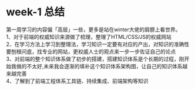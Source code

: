 # week-1 总结
第一周学习的内容偏「高层」一些，更多是站在winter大佬的肩膀上看世界。  
1、对于前端的权威知识来源做了梳理，整理了HTML/CSS/JS的权威网站  
2、在学习方法上学习到整理法，学习知识一定要有对应的产出，对知识的准确性要刨根问底，找专业的网站，更权威人士的观点来一步一步佐证自己的论点  
3、对前端的整个知识体系做了初步的搭建，搭建知识体系是个长期的过程，刚开始我做的不太好,未来我会逐渐的填补这个知识体系架构图，让自己的知识体系越来越完善  
4、了解到了前端工程体系工具链、持续集成、前端架构等知识

